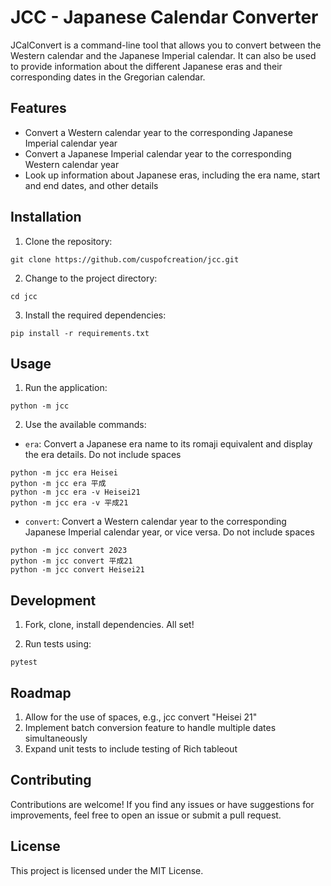 # JCC - Japanese Calendar Converter

JCalConvert is a command-line tool that allows you to convert between the Western calendar and the Japanese Imperial calendar. It can also be used to provide information about the different Japanese eras and their corresponding dates in the Gregorian calendar.

## Features

- Convert a Western calendar year to the corresponding Japanese Imperial calendar year
- Convert a Japanese Imperial calendar year to the corresponding Western calendar year
- Look up information about Japanese eras, including the era name, start and end dates, and other details

## Installation

1. Clone the repository:

```git clone https://github.com/cuspofcreation/jcc.git```


2. Change to the project directory:

```cd jcc```


3. Install the required dependencies:

```pip install -r requirements.txt```


## Usage

1. Run the application:

```python -m jcc```


2. Use the available commands:

- `era`: Convert a Japanese era name to its romaji equivalent and display the era details. Do not include spaces

```
python -m jcc era Heisei
python -m jcc era 平成
python -m jcc era -v Heisei21 
python -m jcc era -v 平成21
```

- `convert`: Convert a Western calendar year to the corresponding Japanese Imperial calendar year, or vice versa. Do not include spaces 

```
python -m jcc convert 2023
python -m jcc convert 平成21
python -m jcc convert Heisei21
```

## Development

1. Fork, clone, install dependencies. All set!

2. Run tests using:

```pytest```


## Roadmap

1. Allow for the use of spaces, e.g., jcc convert "Heisei 21"
2. Implement batch conversion feature to handle multiple dates simultaneously
3. Expand unit tests to include testing of Rich tableout

## Contributing

Contributions are welcome! If you find any issues or have suggestions for improvements, feel free to open an issue or submit a pull request.

## License

This project is licensed under the MIT License.
